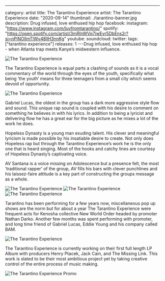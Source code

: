 ---

category: artist
title: The Tarantino Experience
artist: The Tarantino Experience
date: "2020-09-14"
thumbnail: ./tarantino-banner.jpg
description: Drug infused, love enthused hip hop
facebook:
instagram: "https://www.instagram.com/luvfromtarantino/"
spotify: "https://open.spotify.com/artist/3mRInWVq7iwEyr5DbEns2r?si=nPjNOIlmTIWy48llH3nnKg"
youtube:
soundcloud:
twitter:
tags: ["tarantino experience"]
releases: 1
---Drug infused, love enthused hip hop - when Atlanta trap meets Kanye’s midwestern influence.

![The Tarantino Experience](./tarantino-1.jpg)

The Tarantino Experience is equal parts a clashing of sounds as it is a vocal commentary of the world through the eyes of the youth, specifically what being ‘the youth’ means for three teenagers from a small city which seems devoid of opportunity.

![The Tarantino Experience](./tarantino-2.jpeg)

Gabriel Lucas, the oldest in the group has a dark more aggressive style flow and sound. This unique rap sound is coupled with his desire to comment on something he believes in with his lyrics. In addition to being a lyricist and delivering flow he has a great ear for the big picture as he mixes a lot of the work he does.

Hopeless Dynasty is a young man exuding talent. His clever and meaningful lyricism is made possible by his insatiable desire to create. Not only does Hopeless rap but through the Tarantino Experience’s work he is the only one that is heard singing. Most of the hooks and catchy lines are courtesy of Hopeless Dynasty’s captivating voice.

AV Santana is a voice missing on Adolescence but a presence felt, the most ‘traditional rapper’ of the group, AV fills his bars with clever punchlines and his laissez-faire attitude is a key part of constructing the groups message as a whole.

![The Tarantino Experience](./tarantino-3.jpeg)
![The Tarantino Experience](./tarantino-4.jpeg)
![The Tarantino Experience](./tarantino-5.jpeg)

Tarantino has been performing for a few years now, miscellaneous pop up shows are the norm but for about a year The Tarantino Experience were frequent acts for Kenosha collective New World Order headed by promoter Nathan Darko. Another few months was spent performing with promoter, and long time friend of Gabriel Lucas, Eddie Young and his company called BAM.

![The Tarantino Experience](./tarantino-6.jpeg)

The Tarantino Experience is currently working on their first full length LP Album with producers Henry Ptacek, Jack Cain, and The Missing Link. This work is slated to be their most ambitious project yet by taking creative control of the entire process of music making.

![The Tarantino Experience Promo](./tarantino-promo.jpg)
